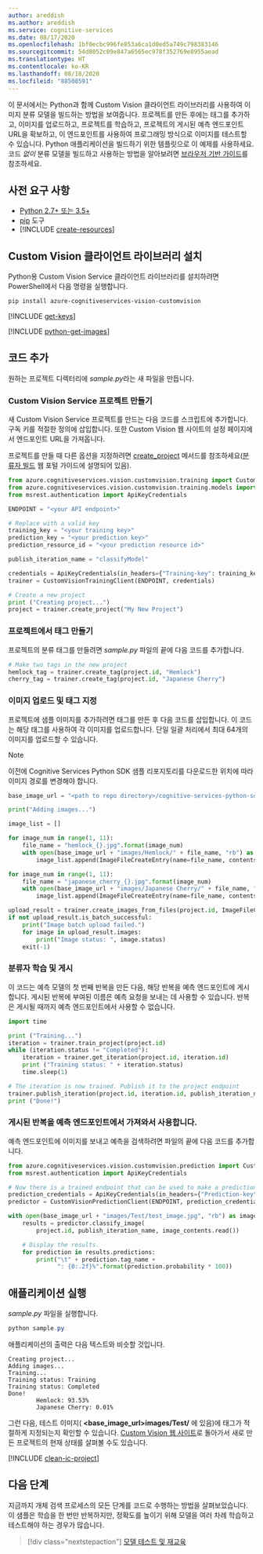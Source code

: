 ```yaml
---
author: areddish
ms.author: areddish
ms.service: cognitive-services
ms.date: 08/17/2020
ms.openlocfilehash: 1bf0ecbc996fe853a6ca1d0ed5a749c798383146
ms.sourcegitcommit: 54d8052c09e847a6565ec978f352769e8955aead
ms.translationtype: HT
ms.contentlocale: ko-KR
ms.lasthandoff: 08/18/2020
ms.locfileid: "88508591"
---
```

이 문서에서는 Python과 함께 Custom Vision 클라이언트 라이브러리를 사용하여 이미지 분류 모델을 빌드하는 방법을 보여줍니다. 프로젝트를 만든 후에는 태그를 추가하고, 이미지를 업로드하고, 프로젝트를 학습하고, 프로젝트의 게시된 예측 엔드포인트 URL을 확보하고, 이 엔드포인트를 사용하여 프로그래밍 방식으로 이미지를 테스트할 수 있습니다. Python 애플리케이션을 빌드하기 위한 템플릿으로 이 예제를 사용하세요. 코드 _없이_ 분류 모델을 빌드하고 사용하는 방법을 알아보려면 [브라우저 기반 가이드](../../getting-started-build-a-classifier.md)를 참조하세요.

## <a name="prerequisites"></a>사전 요구 사항

- [Python 2.7+ 또는 3.5+](https://www.python.org/downloads/)
- [pip](https://pip.pypa.io/en/stable/installing/) 도구
- [!INCLUDE [create-resources](../../includes/create-resources.md)]

## <a name="install-the-custom-vision-client-library"></a>Custom Vision 클라이언트 라이브러리 설치

Python용 Custom Vision Service 클라이언트 라이브러리를 설치하려면 PowerShell에서 다음 명령을 실행합니다.

```powershell
pip install azure-cognitiveservices-vision-customvision
```

[!INCLUDE [get-keys](../../includes/get-keys.md)]

[!INCLUDE [python-get-images](../../includes/python-get-images.md)]

## <a name="add-the-code"></a>코드 추가

원하는 프로젝트 디렉터리에 *sample.py*라는 새 파일을 만듭니다.

### <a name="create-the-custom-vision-service-project"></a>Custom Vision Service 프로젝트 만들기

새 Custom Vision Service 프로젝트를 만드는 다음 코드를 스크립트에 추가합니다. 구독 키를 적절한 정의에 삽입합니다. 또한 Custom Vision 웹 사이트의 설정 페이지에서 엔드포인트 URL을 가져옵니다.

프로젝트를 만들 때 다른 옵션을 지정하려면 [create_project](https://docs.microsoft.com/python/api/azure-cognitiveservices-vision-customvision/azure.cognitiveservices.vision.customvision.training.operations.customvisiontrainingclientoperationsmixin?view=azure-python#create-project-name--description-none--domain-id-none--classification-type-none--target-export-platforms-none--custom-headers-none--raw-false----operation-config-) 메서드를 참조하세요([분류자 빌드](../../getting-started-build-a-classifier.md) 웹 포털 가이드에 설명되어 있음).  

```Python
from azure.cognitiveservices.vision.customvision.training import CustomVisionTrainingClient
from azure.cognitiveservices.vision.customvision.training.models import ImageFileCreateBatch, ImageFileCreateEntry
from msrest.authentication import ApiKeyCredentials

ENDPOINT = "<your API endpoint>"

# Replace with a valid key
training_key = "<your training key>"
prediction_key = "<your prediction key>"
prediction_resource_id = "<your prediction resource id>"

publish_iteration_name = "classifyModel"

credentials = ApiKeyCredentials(in_headers={"Training-key": training_key})
trainer = CustomVisionTrainingClient(ENDPOINT, credentials)

# Create a new project
print ("Creating project...")
project = trainer.create_project("My New Project")
```

### <a name="create-tags-in-the-project"></a>프로젝트에서 태그 만들기

프로젝트의 분류 태그를 만들려면 *sample.py* 파일의 끝에 다음 코드를 추가합니다.

```Python
# Make two tags in the new project
hemlock_tag = trainer.create_tag(project.id, "Hemlock")
cherry_tag = trainer.create_tag(project.id, "Japanese Cherry")
```

### <a name="upload-and-tag-images"></a>이미지 업로드 및 태그 지정

프로젝트에 샘플 이미지를 추가하려면 태그를 만든 후 다음 코드를 삽입합니다. 이 코드는 해당 태그를 사용하여 각 이미지를 업로드합니다. 단일 일괄 처리에서 최대 64개의 이미지를 업로드할 수 있습니다.

> [!NOTE]
> 이전에 Cognitive Services Python SDK 샘플 리포지토리를 다운로드한 위치에 따라 이미지 경로를 변경해야 합니다.

```Python
base_image_url = "<path to repo directory>/cognitive-services-python-sdk-samples/samples/vision/"

print("Adding images...")

image_list = []

for image_num in range(1, 11):
    file_name = "hemlock_{}.jpg".format(image_num)
    with open(base_image_url + "images/Hemlock/" + file_name, "rb") as image_contents:
        image_list.append(ImageFileCreateEntry(name=file_name, contents=image_contents.read(), tag_ids=[hemlock_tag.id]))

for image_num in range(1, 11):
    file_name = "japanese_cherry_{}.jpg".format(image_num)
    with open(base_image_url + "images/Japanese Cherry/" + file_name, "rb") as image_contents:
        image_list.append(ImageFileCreateEntry(name=file_name, contents=image_contents.read(), tag_ids=[cherry_tag.id]))

upload_result = trainer.create_images_from_files(project.id, ImageFileCreateBatch(images=image_list))
if not upload_result.is_batch_successful:
    print("Image batch upload failed.")
    for image in upload_result.images:
        print("Image status: ", image.status)
    exit(-1)
```

### <a name="train-the-classifier-and-publish"></a>분류자 학습 및 게시

이 코드는 예측 모델의 첫 번째 반복을 만든 다음, 해당 반복을 예측 엔드포인트에 게시합니다. 게시된 반복에 부여된 이름은 예측 요청을 보내는 데 사용할 수 있습니다. 반복은 게시될 때까지 예측 엔드포인트에서 사용할 수 없습니다.

```Python
import time

print ("Training...")
iteration = trainer.train_project(project.id)
while (iteration.status != "Completed"):
    iteration = trainer.get_iteration(project.id, iteration.id)
    print ("Training status: " + iteration.status)
    time.sleep(1)

# The iteration is now trained. Publish it to the project endpoint
trainer.publish_iteration(project.id, iteration.id, publish_iteration_name, prediction_resource_id)
print ("Done!")
```

### <a name="get-and-use-the-published-iteration-on-the-prediction-endpoint"></a>게시된 반복을 예측 엔드포인트에서 가져와서 사용합니다.

예측 엔드포인트에 이미지를 보내고 예측을 검색하려면 파일의 끝에 다음 코드를 추가합니다.

```python
from azure.cognitiveservices.vision.customvision.prediction import CustomVisionPredictionClient
from msrest.authentication import ApiKeyCredentials

# Now there is a trained endpoint that can be used to make a prediction
prediction_credentials = ApiKeyCredentials(in_headers={"Prediction-key": prediction_key})
predictor = CustomVisionPredictionClient(ENDPOINT, prediction_credentials)

with open(base_image_url + "images/Test/test_image.jpg", "rb") as image_contents:
    results = predictor.classify_image(
        project.id, publish_iteration_name, image_contents.read())

    # Display the results.
    for prediction in results.predictions:
        print("\t" + prediction.tag_name +
              ": {0:.2f}%".format(prediction.probability * 100))
```

## <a name="run-the-application"></a>애플리케이션 실행

*sample.py* 파일을 실행합니다.

```powershell
python sample.py
```

애플리케이션의 출력은 다음 텍스트와 비슷할 것입니다.

```console
Creating project...
Adding images...
Training...
Training status: Training
Training status: Completed
Done!
        Hemlock: 93.53%
        Japanese Cherry: 0.01%
```

그런 다음, 테스트 이미지( **<base_image_url>images/Test/** 에 있음)에 태그가 적절하게 지정되는지 확인할 수 있습니다. [Custom Vision 웹 사이트](https://customvision.ai)로 돌아가서 새로 만든 프로젝트의 현재 상태를 살펴볼 수도 있습니다.

[!INCLUDE [clean-ic-project](../../includes/clean-ic-project.md)]

## <a name="next-steps"></a>다음 단계

지금까지 개체 검색 프로세스의 모든 단계를 코드로 수행하는 방법을 살펴보았습니다. 이 샘플은 학습을 한 번만 반복하지만, 정확도를 높이기 위해 모델을 여러 차례 학습하고 테스트해야 하는 경우가 많습니다.

> [!div class="nextstepaction"]
> [모델 테스트 및 재교육](../../test-your-model.md)

